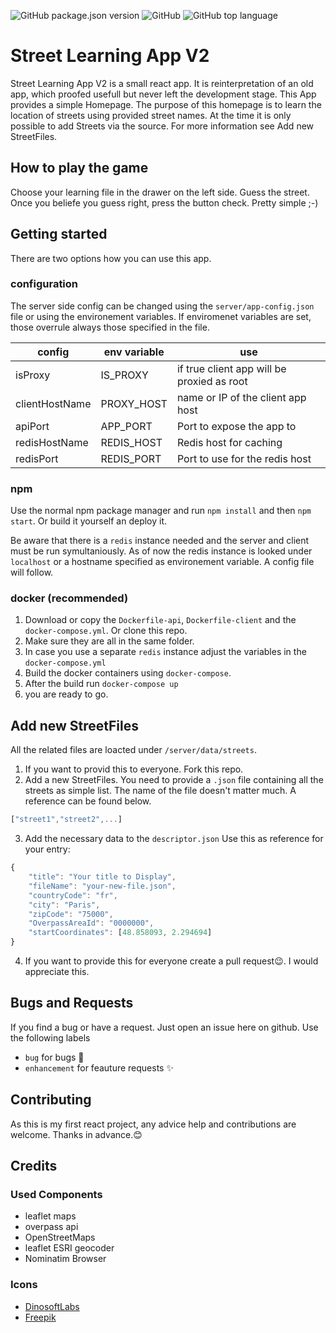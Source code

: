 ![GitHub package.json version](https://img.shields.io/badge/Version-v1.0.1-informational?style=for-the-badge) ![GitHub](https://img.shields.io/github/license/mbudget0x01/street-learning-app-v2?style=for-the-badge) ![GitHub top language](https://img.shields.io/github/languages/top/mbudget0x01/street-learning-app-v2?style=for-the-badge)

# Street Learning App V2

Street Learning App V2 is a small react app. It is reinterpretation of an old app, which proofed usefull but never left the development stage.
This App provides a simple Homepage. The purpose of this homepage is to learn the location of streets using provided street names.
At the time it is only possible to add Streets via the source. For more information see Add new StreetFiles.

## How to play the game

Choose your learning file in the drawer on the left side. Guess the street. Once you beliefe you guess right, press the button check.
Pretty simple ;-)

## Getting started

There are two options how you can use this app.

### configuration

The server side config can be changed using the `server/app-config.json` file or using the environement variables.
If enviromenet variables are set, those overrule always those specified in the file.


| config        | env variable           | use  |
| ------------- |-------------| -----|
| isProxy | IS_PROXY | if true client app will be proxied as root |
| clientHostName | PROXY_HOST | name or IP of the client app host |
| apiPort | APP_PORT | Port to expose the app to |
| redisHostName | REDIS_HOST | Redis host for caching |
| redisPort | REDIS_PORT | Port to use for the redis host |

### npm

Use the normal npm package manager and run `npm install` and then `npm start`.
Or build it yourself an deploy it.

Be aware that there is a `redis` instance needed and the server and client must be run symultaniously.
As of now the redis instance is looked under `localhost` or a hostname specified as environement variable.
A config file will follow.

### docker (recommended)

1. Download or copy the `Dockerfile-api`, `Dockerfile-client` and the `docker-compose.yml`. Or clone this repo.
2. Make sure they are all in the same folder.
3. In case you use a separate `redis` instance adjust the variables in the `docker-compose.yml`
4. Build the docker containers using `docker-compose`.
5. After the build run `docker-compose up`
6. you are ready to go.

## Add new StreetFiles

All the related files are loacted under `/server/data/streets`.

1. If you want to provid this to everyone. Fork this repo.
2. Add a new StreetFiles. You need to provide a `.json` file containing all the streets as simple list. The name of the file doesn't matter much. A reference can be found below.

```javascript
["street1","street2",...]
````

3. Add the necessary data to the `descriptor.json` Use this as reference for your entry:

```javascript
{
    "title": "Your title to Display",
    "fileName": "your-new-file.json",
    "countryCode": "fr",
    "city": "Paris",
    "zipCode": "75000",
    "OverpassAreaId": "0000000",
    "startCoordinates": [48.858093, 2.294694]
}
```

4. If you want to provide this for everyone create a pull request😉. I would appreciate this.

## Bugs and Requests

If you find a bug or have a request. Just open an issue here on github.
Use the following labels

* `bug` for bugs 🐞
* `enhancement` for feauture requests ✨

## Contributing

As this is my first react project, any advice help and contributions are welcome.
Thanks in advance.😊

## Credits

### Used Components

* leaflet maps
* overpass api
* OpenStreetMaps
* leaflet ESRI geocoder
* Nominatim Browser

### Icons

* [DinosoftLabs](https://www.flaticon.com/de/autoren/dinosoftlabs)
* [Freepik](https://www.freepik.com)
